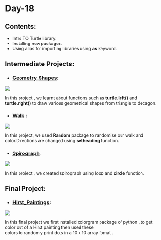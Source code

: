 # Day-18
## Contents:
- Intro TO Turtle library.
- Installing new packages.
- Using alias for importing libraries using __as__ keyword.

## Intermediate Projects:

 - ### [Geometry_Shapes](https://github.com/govindrathore27/100-Days-Of_Python/blob/main/Day-018/IntermediateProjects/geometry_shapes.py):
 ![](https://media4.giphy.com/media/kog2J5GfDdPoY/200.gif)
 
   In this project , we learnt about functions such as __turtle.left()__ and __turtle.right()__ to draw various geometrical shapes from triangle to decagon.
- ### [Walk](https://github.com/govindrathore27/100-Days-Of_Python/blob/main/Day-018/IntermediateProjects/walk.py) : 
![](https://upload.wikimedia.org/wikipedia/commons/8/85/Random_walk_2500_animated.gif)

   In this project, we used __Random__ package to randomise our walk and color.Directions are changed using __setheading__ function.
- ### [Spirograph](https://github.com/govindrathore27/100-Days-Of_Python/blob/main/Day-018/IntermediateProjects/spirograph.py):
![](https://i.pinimg.com/originals/2c/2b/ef/2c2bef2d3d318d9289753d6063283043.gif)

   In this project , we created spirograph using loop and __circle__ function.
    
## Final Project:
- ### [Hirst_Paintings](https://github.com/govindrathore27/100-Days-Of_Python/blob/main/Day-018/hirst_painting.py):
![](http://damienhirst.com/images/hirstimage/DHS8614againstwall_771_0.jpg)

   In this final project we first installed colorgram package of python , to get color out of a Hirst painting then used these \
   colors to randomly print dots in a 10 x 10 array fomat .
